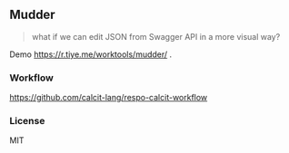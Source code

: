 
Mudder
----

> what if we can edit JSON from Swagger API in a more visual way?

Demo https://r.tiye.me/worktools/mudder/ .

### Workflow

https://github.com/calcit-lang/respo-calcit-workflow

### License

MIT
